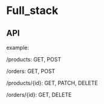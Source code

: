 # Full_stack

## API

example:

/products: GET, POST

/orders: GET, POST

/products/{id}: GET, PATCH, DELETE

/orders/{id}: GET, DELETE
